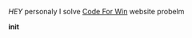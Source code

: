*HEY* personaly I solve [Code For Win](https://codeforwin.org/c-programming-examples-exercises-solutions-beginners) website probelm

__init__
